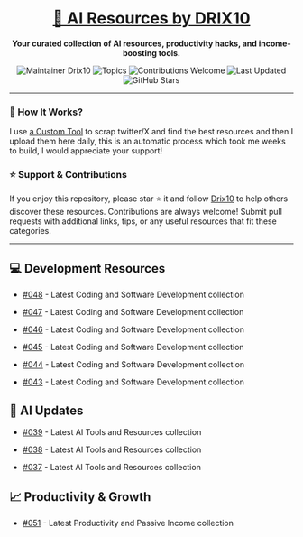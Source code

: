 <div align="center">
  <h1><a href="https://x.com/DRIX_10_" target="_blank">🚀 AI Resources by DRIX10</a></h1>
  <p><strong>Your curated collection of AI resources, productivity hacks, and income-boosting tools.</strong></p>
</div>

<div align="center">
  <img src="https://img.shields.io/badge/Maintainer-Drix10-blue" alt="Maintainer Drix10" />
  <img src="https://img.shields.io/badge/Topics-Productivity%2C%20AI%2C%20Tips%20and%20Tricks-red" alt="Topics" />
  <img src="https://img.shields.io/badge/Contributions-Welcome-brightgreen" alt="Contributions Welcome" />
  <img src="https://img.shields.io/github/last-commit/Drix10/ai-resources?style=flat-square&color=5D6D7E" alt="Last Updated" />
  <img src="https://img.shields.io/github/stars/Drix10/ai-resources?style=social" alt="GitHub Stars" />
</div>

---

### 🧵 How It Works?

I use [a Custom Tool](https://github.com/Drix10/Twitter-Gemini-GitHub-MVP) to scrap twitter/X and find the best resources and then I upload them here daily, this is an automatic process which took me weeks to build, I would appreciate your support!

### ⭐️ Support & Contributions

If you enjoy this repository, please star ⭐️ it and follow [Drix10](https://github.com/Drix10) to help others discover these resources. Contributions are always welcome! Submit pull requests with additional links, tips, or any useful resources that fit these categories.

---


## 💻 Development Resources
- [#048](https://github.com/Drix10/ai-resources/blob/main/Coding%20and%20Software%20Development/resources-048.md) - Latest Coding and Software Development collection

- [#047](https://github.com/Drix10/ai-resources/blob/main/Coding%20and%20Software%20Development/resources-047.md) - Latest Coding and Software Development collection

- [#046](https://github.com/Drix10/ai-resources/blob/main/Coding%20and%20Software%20Development/resources-046.md) - Latest Coding and Software Development collection

- [#045](https://github.com/Drix10/ai-resources/blob/main/Coding%20and%20Software%20Development/resources-045.md) - Latest Coding and Software Development collection

- [#044](https://github.com/Drix10/ai-resources/blob/main/Coding%20and%20Software%20Development/resources-044.md) - Latest Coding and Software Development collection

- [#043](https://github.com/Drix10/ai-resources/blob/main/Coding%20and%20Software%20Development/resources-043.md) - Latest Coding and Software Development collection

## 🤖 AI Updates
- [#039](https://github.com/Drix10/ai-resources/blob/main/AI%20Tools%20and%20Resources/resources-039.md) - Latest AI Tools and Resources collection

- [#038](https://github.com/Drix10/ai-resources/blob/main/AI%20Tools%20and%20Resources/resources-038.md) - Latest AI Tools and Resources collection

- [#037](https://github.com/Drix10/ai-resources/blob/main/AI%20Tools%20and%20Resources/resources-037.md) - Latest AI Tools and Resources collection

## 📈 Productivity & Growth
- [#051](https://github.com/Drix10/ai-resources/blob/main/Productivity%20and%20Passive%20Income/resources-051.md) - Latest Productivity and Passive Income collection